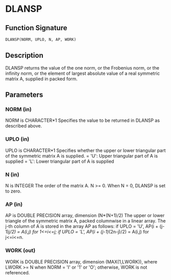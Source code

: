# DLANSP

## Function Signature

```fortran
DLANSP(NORM, UPLO, N, AP, WORK)
```

## Description


 DLANSP  returns the value of the one norm,  or the Frobenius norm, or
 the  infinity norm,  or the  element of  largest absolute value  of a
 real symmetric matrix A,  supplied in packed form.

## Parameters

### NORM (in)

NORM is CHARACTER*1 Specifies the value to be returned in DLANSP as described above.

### UPLO (in)

UPLO is CHARACTER*1 Specifies whether the upper or lower triangular part of the symmetric matrix A is supplied. = 'U': Upper triangular part of A is supplied = 'L': Lower triangular part of A is supplied

### N (in)

N is INTEGER The order of the matrix A. N >= 0. When N = 0, DLANSP is set to zero.

### AP (in)

AP is DOUBLE PRECISION array, dimension (N*(N+1)/2) The upper or lower triangle of the symmetric matrix A, packed columnwise in a linear array. The j-th column of A is stored in the array AP as follows: if UPLO = 'U', AP(i + (j-1)*j/2) = A(i,j) for 1<=i<=j; if UPLO = 'L', AP(i + (j-1)*(2n-j)/2) = A(i,j) for j<=i<=n.

### WORK (out)

WORK is DOUBLE PRECISION array, dimension (MAX(1,LWORK)), where LWORK >= N when NORM = 'I' or '1' or 'O'; otherwise, WORK is not referenced.

